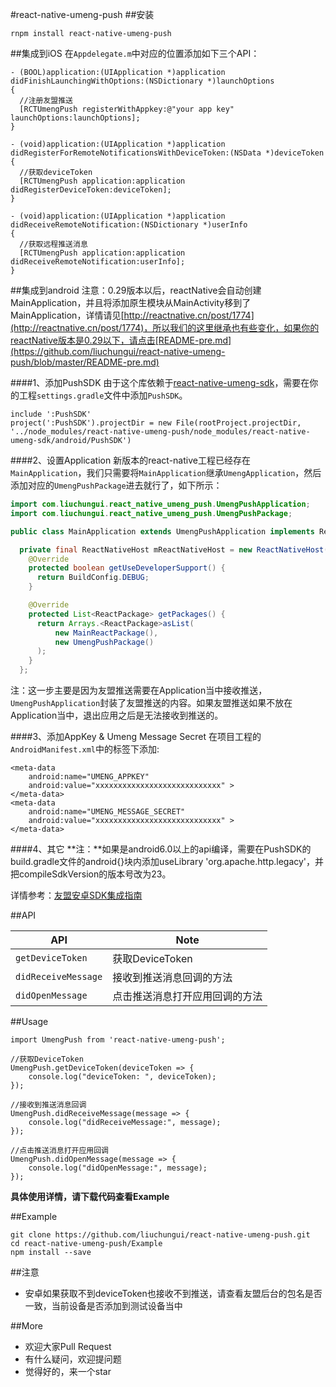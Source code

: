 #react-native-umeng-push
##安装
```
rnpm install react-native-umeng-push
```

##集成到iOS
在`Appdelegate.m`中对应的位置添加如下三个API：

```
- (BOOL)application:(UIApplication *)application didFinishLaunchingWithOptions:(NSDictionary *)launchOptions
{
  //注册友盟推送
  [RCTUmengPush registerWithAppkey:@"your app key" launchOptions:launchOptions];
}

- (void)application:(UIApplication *)application didRegisterForRemoteNotificationsWithDeviceToken:(NSData *)deviceToken
{
  //获取deviceToken
  [RCTUmengPush application:application didRegisterDeviceToken:deviceToken];
}

- (void)application:(UIApplication *)application didReceiveRemoteNotification:(NSDictionary *)userInfo
{
  //获取远程推送消息
  [RCTUmengPush application:application didReceiveRemoteNotification:userInfo];
}
```
 
##集成到android
注意：0.29版本以后，reactNative会自动创建MainApplication，并且将添加原生模块从MainActivity移到了MainApplication，详情请见[http://reactnative.cn/post/1774](http://reactnative.cn/post/1774)，所以我们的这里继承也有些变化，如果你的reactNative版本是0.29以下，请点击[README-pre.md](https://github.com/liuchungui/react-native-umeng-push/blob/master/README-pre.md)

####1、添加PushSDK
由于这个库依赖于[react-native-umeng-sdk](https://github.com/liuchungui/react-native-umeng-sdk.git)，需要在你的工程`settings.gradle`文件中添加`PushSDK`。

```
include ':PushSDK'
project(':PushSDK').projectDir = new File(rootProject.projectDir, '../node_modules/react-native-umeng-push/node_modules/react-native-umeng-sdk/android/PushSDK')
```

####2、设置Application
新版本的react-native工程已经存在`MainApplication`，我们只需要将`MainApplication`继承`UmengApplication`，然后添加对应的`UmengPushPackage`进去就行了，如下所示：

```java
import com.liuchungui.react_native_umeng_push.UmengPushApplication;
import com.liuchungui.react_native_umeng_push.UmengPushPackage;

public class MainApplication extends UmengPushApplication implements ReactApplication {

  private final ReactNativeHost mReactNativeHost = new ReactNativeHost(this) {
    @Override
    protected boolean getUseDeveloperSupport() {
      return BuildConfig.DEBUG;
    }

    @Override
    protected List<ReactPackage> getPackages() {
      return Arrays.<ReactPackage>asList(
          new MainReactPackage(),
          new UmengPushPackage()
      );
    }
  };
```   

注：这一步主要是因为友盟推送需要在Application当中接收推送，`UmengPushApplication`封装了友盟推送的内容。如果友盟推送如果不放在Application当中，退出应用之后是无法接收到推送的。

####3、添加AppKey & Umeng Message Secret
在项目工程的`AndroidManifest.xml`中的<Application>标签下添加:

```
<meta-data
    android:name="UMENG_APPKEY"
    android:value="xxxxxxxxxxxxxxxxxxxxxxxxxxxx" >
</meta-data>
<meta-data
    android:name="UMENG_MESSAGE_SECRET"
    android:value="xxxxxxxxxxxxxxxxxxxxxxxxxxxx" >
</meta-data>
```

####4、其它
**注：**如果是android6.0以上的api编译，需要在PushSDK的build.gradle文件的android{}块内添加useLibrary 'org.apache.http.legacy'，并把compileSdkVersion的版本号改为23。

详情参考：[友盟安卓SDK集成指南](http://dev.umeng.com/push/android/integration)

##API

| API | Note |    
|---|---|
| `getDeviceToken` | 获取DeviceToken |
| `didReceiveMessage` | 接收到推送消息回调的方法 |
| `didOpenMessage` | 点击推送消息打开应用回调的方法 |


##Usage

```
import UmengPush from 'react-native-umeng-push';

//获取DeviceToken
UmengPush.getDeviceToken(deviceToken => {
    console.log("deviceToken: ", deviceToken);
});

//接收到推送消息回调
UmengPush.didReceiveMessage(message => {
    console.log("didReceiveMessage:", message);
});

//点击推送消息打开应用回调
UmengPush.didOpenMessage(message => {
    console.log("didOpenMessage:", message);
});

```
**具体使用详情，请下载代码查看Example**

##Example
```
git clone https://github.com/liuchungui/react-native-umeng-push.git
cd react-native-umeng-push/Example
npm install --save
```

##注意
* 安卓如果获取不到deviceToken也接收不到推送，请查看友盟后台的包名是否一致，当前设备是否添加到测试设备当中




##More
* 欢迎大家Pull Request
* 有什么疑问，欢迎提问题
* 觉得好的，来一个star
